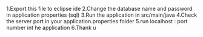1.Export this file to eclipse ide
2.Change the database name and password in application properties (sql)
3.Run the application in src/main/java 
4.Check the server port in your application.properties folder
5.run localhost : port number int he application
6.Thank u
